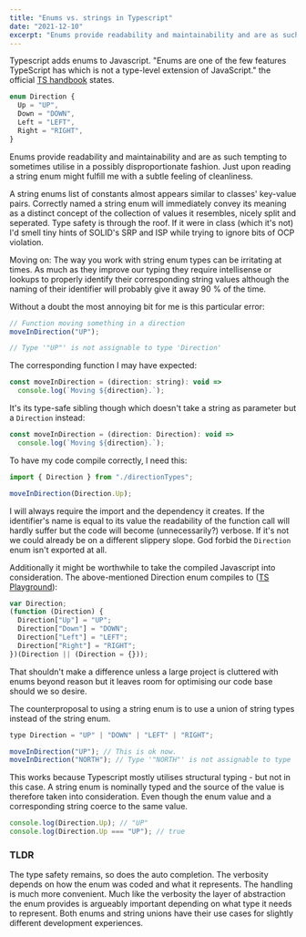 ```yaml
---
title: "Enums vs. strings in Typescript"
date: "2021-12-10"
excerpt: "Enums provide readability and maintainability and are as such tempting to sometimes utilise in a possibly disproportionate fashion. A few pros and cons."
---
```


Typescript adds enums to Javascript. "Enums are one of the few features TypeScript has which is not a type-level extension of JavaScript." the official [TS handbook](https://www.typescriptlang.org/docs/handbook/enums.html) states.

```jsx
enum Direction {
  Up = "UP",
  Down = "DOWN",
  Left = "LEFT",
  Right = "RIGHT",
}
```

Enums provide readability and maintainability and are as such tempting to sometimes utilise in a possibly disproportionate fashion. Just upon reading a string enum might fulfill me with a subtle feeling of cleanliness.

A string enums list of constants almost appears similar to classes' key-value pairs. Correctly named a string enum will immediately convey its meaning as a distinct concept of the collection of values it resembles, nicely split and seperated. Type safety is through the roof. If it were in class (which it's not) I'd smell tiny hints of SOLID's SRP and ISP while trying to ignore bits of OCP violation.

Moving on: The way you work with string enum types can be irritating at times. As much as they improve our typing they require intellisense or lookups to properly identify their corresponding string values although the naming of their identifier will probably give it away 90 % of the time.

Without a doubt the most annoying bit for me is this particular error:

```jsx
// Function moving something in a direction
moveInDirection("UP");

// Type '"UP"' is not assignable to type 'Direction'
```

The corresponding function I may have expected:

```jsx
const moveInDirection = (direction: string): void =>
  console.log(`Moving ${direction}.`);
```

It's its type-safe sibling though which doesn't take a string as parameter but a `Direction` instead:

```jsx
const moveInDirection = (direction: Direction): void =>
  console.log(`Moving ${direction}.`);
```

To have my code compile correctly, I need this:

```jsx
import { Direction } from "./directionTypes";

moveInDirection(Direction.Up);
```

I will always require the import and the dependency it creates. If the identifier's name is equal to its value the readability of the function call will hardly suffer but the code will become (unnecessarily?) verbose. If it's not we could already be on a different slippery slope. God forbid the `Direction` enum isn't exported at all.

Additionally it might be worthwhile to take the compiled Javascript into consideration. The above-mentioned Direction enum compiles to ([TS Playground](https://www.typescriptlang.org/play)):

```js
var Direction;
(function (Direction) {
  Direction["Up"] = "UP";
  Direction["Down"] = "DOWN";
  Direction["Left"] = "LEFT";
  Direction["Right"] = "RIGHT";
})(Direction || (Direction = {}));
```

That shouldn't make a difference unless a large project is cluttered with enums beyond reason but it leaves room for optimising our code base should we so desire.

The counterproposal to using a string enum is to use a union of string types instead of the string enum.

```jsx
type Direction = "UP" | "DOWN" | "LEFT" | "RIGHT";

moveInDirection("UP"); // This is ok now.
moveInDirection("NORTH"); // Type '"NORTH"' is not assignable to type 'Direction'
```

This works because Typescript mostly utilises structural typing - but not in this case. A string enum is nominally typed and the source of the value is therefore taken into consideration. Even though the enum value and a corresponding string coerce to the same value.

```jsx
console.log(Direction.Up); // "UP"
console.log(Direction.Up === "UP"); // true
```

### TLDR

The type safety remains, so does the auto completion. The verbosity depends on how the enum was coded and what it represents. The handling is much more convenient. Much like the verbosity the layer of abstraction the enum provides is argueably important depending on what type it needs to represent. Both enums and string unions have their use cases for slightly different development experiences.
